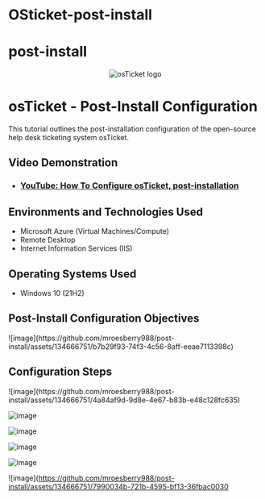 # OSticket-post-install
# post-install
<p align="center">
<img src="https://i.imgur.com/Clzj7Xs.png" alt="osTicket logo"/>
</p>

<h1>osTicket - Post-Install Configuration</h1>
This tutorial outlines the post-installation configuration of the open-source help desk ticketing system osTicket.<br />


<h2>Video Demonstration</h2>

- ### [YouTube: How To Configure osTicket, post-installation](https://www.youtube.com)

<h2>Environments and Technologies Used</h2>

- Microsoft Azure (Virtual Machines/Compute)
- Remote Desktop
- Internet Information Services (IIS)

<h2>Operating Systems Used</h2>

- Windows 10 (21H2)

<h2>Post-Install Configuration Objectives</h2>
![image](https://github.com/mroesberry988/post-install/assets/134666751/b7b29f93-74f3-4c56-8aff-eeae7113398c)


<h2>Configuration Steps</h2>
![image](https://github.com/mroesberry988/post-install/assets/134666751/4a84af9d-9d8e-4e67-b83b-e48c128fc635)


![image](https://github.com/mroesberry988/post-install/assets/134666751/b80de6aa-69bd-4b2c-ab1f-e3290f6e5dd2)

![image](https://github.com/mroesberry988/post-install/assets/134666751/d70d38ef-2b28-47f6-8e0d-b3c81f6eacb2)

![image](https://github.com/mroesberry988/post-install/assets/134666751/b87bb18e-0d7b-4738-94ad-ffc1e76e373e)


![image](https://github.com/mroesberry988/post-install/assets/134666751/fa0abffa-590a-4fd8-8059-468bb261cafa)


![image](https://github.com/mroesberry988/post-install/assets/134666751/7990034b-721b-4595-bf13-36fbac0030
